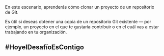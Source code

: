 En este escenario, aprenderás cómo clonar un proyecto de un repositorio de Git.

Es útil si deseas obtener una copia de un repositorio Git existente — por ejemplo, un proyecto en el que te gustaría contribuir o en el cuál vas a estar trabajando en tu organización.

## #HoyelDesafíoEsContigo
